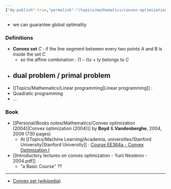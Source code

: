 ```yaml
---
{"dg-publish":true,"permalink":"/topics/mathematics/convex-optimization/"}
---
```


- we can guarantee global optimality

### Definitions
- **Convex set** $C$ : if the line segment between every two points A and B is inside the set $C$
	- so the affine combination : $(1-t)x + ty$ belongs to $C$
- dual problem / primal problem
	- 
- [[Topics/Mathematics/Linear programming|Linear programming]] : 
- Quadratic programming
- ...

### Book
- [[Personal/Books notes/Mathematics/Convex optimization (2004)|Convex optimization (2004)]] by **Boyd** & **Vandenberghe**, 2004, 2009 (730 pages)
	- At [[Topics/Machine Learning/Academia, universities/Stanford University|Stanford University]] : [Course EE364a - Convex Optimization I](http://www.stanford.edu/class/ee364a)
- [[Introductory lectures on convex optimization - Yurii Nesterov - 2004.pdf]]
	- "a Basic Course" ??

---
- [Convex set (wikipedia)](https://en.wikipedia.org/wiki/Convex_set)
